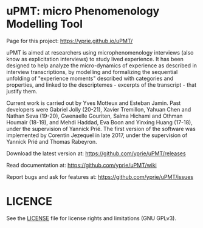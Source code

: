 # uPMT: micro Phenomenology Modelling Tool

Page for this project: https://yprie.github.io/uPMT/

uPMT is aimed at researchers using microphenomenology interviews (also know as explicitation interviews) to study lived experience. It has been designed to help analyze the micro-dynamics of experience as described in interview transcriptions, by modelling and formalizing the sequential unfolding of "experience moments" described with categories and properties, and linked to the descriptemes - excerpts of the transcript - that justify them.

Current work is carried out by Yves Motteux and Esteban Jamin. Past developers were Gabriel Jolly (20-21), Xavier Tremillon, Yahuan Chen and Nathan Seva (19-20), Gwenaelle Gouriten, Salma Hichami and Othman Houmair (18-19), and Mehdi Haddad, Eva Boon and Yinxing Huang (17-18), under the supervision of Yannick Prié. The first version of the software was implemented by Corentin Jezequel in late 2017, under the supervision of Yannick Prié and Thomas Rabeyron.

Download the latest version at: https://github.com/yprie/uPMT/releases

Read documentation at: https://github.com/yprie/uPMT/wiki

Report bugs and ask for features at: https://github.com/yprie/uPMT/issues

# LICENCE

See the [LICENSE](LICENSE) file for license rights and limitations (GNU GPLv3). 
